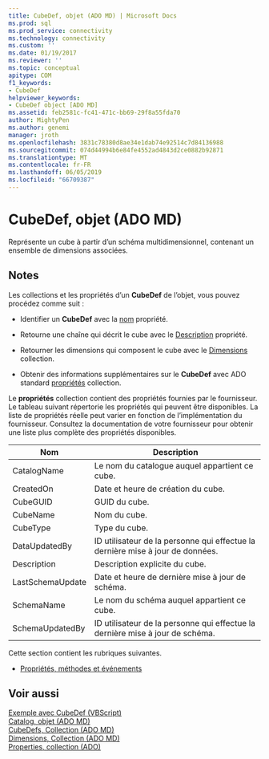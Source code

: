 ```yaml
---
title: CubeDef, objet (ADO MD) | Microsoft Docs
ms.prod: sql
ms.prod_service: connectivity
ms.technology: connectivity
ms.custom: ''
ms.date: 01/19/2017
ms.reviewer: ''
ms.topic: conceptual
apitype: COM
f1_keywords:
- CubeDef
helpviewer_keywords:
- CubeDef object [ADO MD]
ms.assetid: feb2581c-fc41-471c-bb69-29f8a55fda70
author: MightyPen
ms.author: genemi
manager: jroth
ms.openlocfilehash: 3831c78380d8ae34e1dab74e92514c7d84136988
ms.sourcegitcommit: 074d44994b6e84fe4552ad4843d2ce0882b92871
ms.translationtype: MT
ms.contentlocale: fr-FR
ms.lasthandoff: 06/05/2019
ms.locfileid: "66709387"
---
```

# <a name="cubedef-object-ado-md"></a>CubeDef, objet (ADO MD)
Représente un cube à partir d’un schéma multidimensionnel, contenant un ensemble de dimensions associées.  
  
## <a name="remarks"></a>Notes  
 Les collections et les propriétés d’un **CubeDef** de l’objet, vous pouvez procédez comme suit :  
  
-   Identifier un **CubeDef** avec la [nom](../../../ado/reference/ado-md-api/name-property-ado-md.md) propriété.  
  
-   Retourne une chaîne qui décrit le cube avec le [Description](../../../ado/reference/ado-md-api/description-property-ado-md.md) propriété.  
  
-   Retourner les dimensions qui composent le cube avec le [Dimensions](../../../ado/reference/ado-md-api/dimensions-collection-ado-md.md) collection.  
  
-   Obtenir des informations supplémentaires sur le **CubeDef** avec ADO standard [propriétés](../../../ado/reference/ado-api/properties-collection-ado.md) collection.  
  
 Le **propriétés** collection contient des propriétés fournies par le fournisseur. Le tableau suivant répertorie les propriétés qui peuvent être disponibles. La liste de propriétés réelle peut varier en fonction de l’implémentation du fournisseur. Consultez la documentation de votre fournisseur pour obtenir une liste plus complète des propriétés disponibles.  
  
|Nom|Description|  
|----------|-----------------|  
|CatalogName|Le nom du catalogue auquel appartient ce cube.|  
|CreatedOn|Date et heure de création du cube.|  
|CubeGUID|GUID du cube.|  
|CubeName|Nom du cube.|  
|CubeType|Type du cube.|  
|DataUpdatedBy|ID utilisateur de la personne qui effectue la dernière mise à jour de données.|  
|Description|Description explicite du cube.|  
|LastSchemaUpdate|Date et heure de dernière mise à jour de schéma.|  
|SchemaName|Le nom du schéma auquel appartient ce cube.|  
|SchemaUpdatedBy|ID utilisateur de la personne qui effectue la dernière mise à jour de schéma.|  
  
 Cette section contient les rubriques suivantes.  
  
-   [Propriétés, méthodes et événements](../../../ado/reference/ado-md-api/cubedef-object-properties-methods-and-events.md)  
  
## <a name="see-also"></a>Voir aussi  
 [Exemple avec CubeDef (VBScript)](../../../ado/reference/ado-md-api/cubedef-example-vbscript.md)   
 [Catalog, objet (ADO MD)](../../../ado/reference/ado-md-api/catalog-object-ado-md.md)   
 [CubeDefs, Collection (ADO MD)](../../../ado/reference/ado-md-api/cubedefs-collection-ado-md.md)   
 [Dimensions, Collection (ADO MD)](../../../ado/reference/ado-md-api/dimensions-collection-ado-md.md)   
 [Properties, collection (ADO)](../../../ado/reference/ado-api/properties-collection-ado.md)
